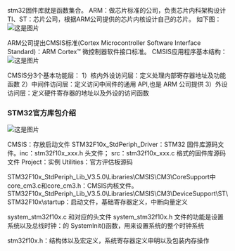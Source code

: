   stm32固件库就是函数集合。
  ARM：做芯片标准的公司，负责芯片内科架构设计
  TI、ST：芯片公司，根据ARM公司提供的芯片内核设计自己的芯片。
  如下图：
  ![这是图片](D:/Notes/STM32_Learn/2-固件库介绍/Cortex-m3芯片结构图.png "Magic Gardens")
  
  ARM公司提出CMSIS标准(Cortex Microcontroller Software Interface Standard)：ARM Cortex™ 微控制器软件接口标准。
  CMSIS应用程序基本结构：
    ![这是图片](D:/Notes/STM32_Learn/2-固件库介绍/CMSIS应用基本结构.png "Magic Gardens")

CMSIS分3个基本功能层：
     1）核内外设访问层：定义处理内部寄存器地址及功能函数
     2）中间件访问层：定义访问中间件的通用 API,也是 ARM 公司提供
     3）外设访问层：定义硬件寄存器的地址以及外设的访问函数

### STM32官方库包介绍
  ![这是图片](D:/Notes/STM32_Learn/2-固件库介绍/官方库目录列表.png "Magic Gardens")

CMSIS：存放启动文件
STM32F10x_StdPeriph_Driver：STM32 固件库源码文件。inc：stm32f10x_xxx.h 头文件； src：stm32f10x_xxx.c 格式的固件库源码文件
Project：实例
Utilities：官方评估板源码


STM32F10x_StdPeriph_Lib_V3.5.0\Libraries\CMSIS\CM3\CoreSupport中core_cm3.c和core_cm3.h：CMSIS内核文件。
STM32F10x_StdPeriph_Lib_V3.5.0\Libraries\CMSIS\CM3\DeviceSupport\ST\STM32F10x\startup：启动文件，基础寄存器定义，中断向量定义

system_stm32f10x.c 和对应的头文件 system_stm32f10x.h 文件的功能是设置系统以及总线时钟：的 SystemInit()函数，用来设置系统的整个时钟系统

stm32f10x.h：结构体以及宏定义，系统寄存器定义申明以及包装内存操作




